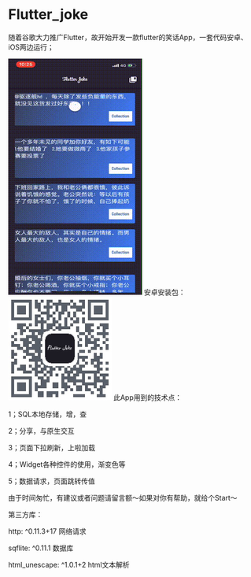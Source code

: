 # Flutter_joke

随着谷歌大力推广Flutter，故开始开发一款flutter的笑话App，一套代码安卓、iOS两边运行；

![joke picture](https://github.com/iEdric/Flutter_joke/blob/master/flutter_joke/introduce/output2.gif)
安卓安装包：
![joke picture](https://github.com/iEdric/Flutter_joke/blob/master/flutter_joke/introduce/%E5%AE%89%E5%8D%93%E5%AE%89%E8%A3%85%E5%8C%85.png)
此App用到的技术点：

1；SQL本地存储，增，查

2；分享，与原生交互

3；页面下拉刷新，上啦加载

4；Widget各种控件的使用，渐变色等

5；数据请求，页面跳转传值

由于时间匆忙，有建议或者问题请留言额～如果对你有帮助，就给个Start～

第三方库：

  http: ^0.11.3+17   网络请求
  
  sqflite: ^0.11.1   数据库
  
  html_unescape: ^1.0.1+2    html文本解析
